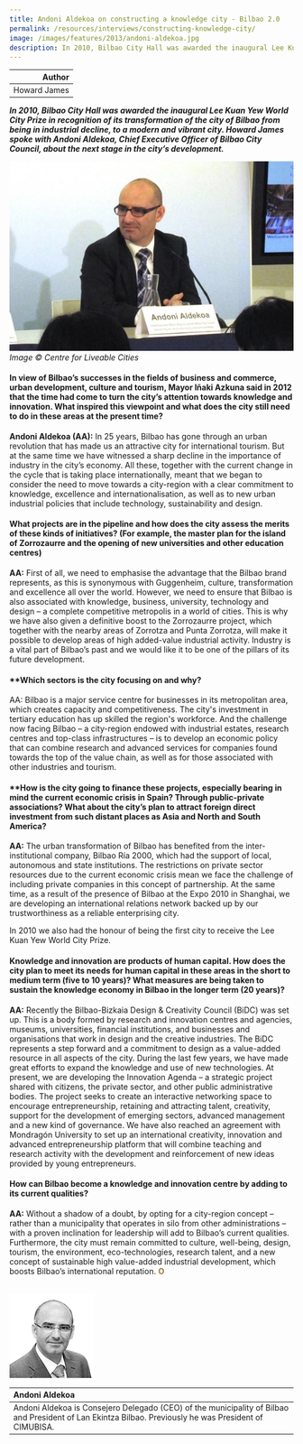 ```yaml
---
title: Andoni Aldekoa on constructing a knowledge city - Bilbao 2.0
permalink: /resources/interviews/constructing-knowledge-city/
image: /images/features/2013/andoni-aldekoa.jpg
description: In 2010, Bilbao City Hall was awarded the inaugural Lee Kuan Yew World City Prize in recognition of its transformation of the city of Bilbao from being in industrial decline, to a modern and vibrant city. Howard James spoke with Andoni Aldekoa, Chief Executive Officer of Bilbao City Council, about the next stage in the city’s development.
---
```


| Author |
|---:|
| Howard James |

***In 2010, Bilbao City Hall was awarded the inaugural Lee Kuan Yew World City Prize in recognition of its transformation of the city of Bilbao from being in industrial decline, to a modern and vibrant city. Howard James spoke with Andoni Aldekoa, Chief Executive Officer of Bilbao City Council, about the next stage in the city’s development.***

![Andoni Aldekoa](/images/features/2013/andoni-aldekoa.jpg/)*Image © Centre for Liveable Cities*

#### **In view of Bilbao’s successes in the fields of business and commerce, urban development, culture and tourism, Mayor Iñaki Azkuna said in 2012 that the time had come to turn the city’s attention towards knowledge and innovation. What inspired this viewpoint and what does the city still need to do in these areas at the present time?**

**Andoni Aldekoa (AA):** In 25 years, Bilbao has gone through an urban revolution that has made us an attractive city for international tourism. But at the same time we have witnessed a sharp decline in the importance of industry in the city’s economy. All these, together with the current change in the cycle that is taking place internationally, meant that we began to consider the need to move towards a city-region with a clear commitment to knowledge, excellence and internationalisation, as well as to new urban industrial policies that include technology, sustainability and design.

#### **What projects are in the pipeline and how does the city assess the merits of these kinds of initiatives? (For example, the master plan for the island of Zorrozaurre and the opening of new universities and other education centres)**

**AA:** First of all, we need to emphasise the advantage that the Bilbao brand represents, as this is synonymous with Guggenheim, culture, transformation and excellence all over the world. However, we need to ensure that Bilbao is also associated with knowledge, business, university, technology and design – a complete competitive metropolis in a world of cities. This is why we have also given a definitive boost to the Zorrozaurre project, which together with the nearby areas of Zorrotza and Punta Zorrotza, will make it possible to develop areas of high added-value industrial activity. Industry is a vital part of Bilbao’s past and we would like it to be one of the pillars of its future development.

#### **Which sectors is the city focusing on and why?

AA: Bilbao is a major service centre for businesses in its metropolitan area, which creates capacity and competitiveness. The city's investment in tertiary education has up skilled the region's workforce. And the challenge now facing Bilbao – a city-region endowed with industrial estates, research centres and top-class infrastructures – is to develop an economic policy that can combine research and advanced services for companies found towards the top of the value chain, as well as for those associated with other industries and tourism.

#### **How is the city going to finance these projects, especially bearing in mind the current economic crisis in Spain? Through public-private associations? What about the city’s plan to attract foreign direct investment from such distant places as Asia and North and South America?

**AA:** The urban transformation of Bilbao has benefited from the inter-institutional company, Bilbao Ría 2000, which had the support of local, autonomous and state institutions. The restrictions on private sector resources due to the current economic crisis mean we face the challenge of including private companies in this concept of partnership. At the same time, as a result of the presence of Bilbao at the Expo 2010 in Shanghai, we are developing an international relations network backed up by our trustworthiness as a reliable enterprising city.

In 2010 we also had the honour of being the first city to receive the Lee Kuan Yew World City Prize.

#### **Knowledge and innovation are products of human capital. How does the city plan to meet its needs for human capital in these areas in the short to medium term (five to 10 years)? What measures are being taken to sustain the knowledge economy in Bilbao in the longer term (20 years)?**

**AA:** Recently the Bilbao-Bizkaia Design & Creativity Council (BiDC) was set up. This is a body formed by research and innovation centres and agencies, museums, universities, financial institutions, and businesses and organisations that work in design and the creative industries. The BiDC represents a step forward and a commitment to design as a value-added resource in all aspects of the city. During the last few years, we have made great efforts to expand the knowledge and use of new technologies. At present, we are developing the Innovation Agenda – a strategic project shared with citizens, the private sector, and other public administrative bodies. The project seeks to create an interactive networking space to encourage entrepreneurship, retaining and attracting talent, creativity, support for the development of emerging sectors, advanced management and a new kind of governance. We have also reached an agreement with Mondragón University to set up an international creativity, innovation and advanced entrepreneurship platform that will combine teaching and research activity with the development and reinforcement of new ideas provided by young entrepreneurs.

#### **How can Bilbao become a knowledge and innovation centre by adding to its current qualities?**

**AA:** Without a shadow of a doubt, by opting for a city-region concept – rather than a municipality that operates in silo from other administrations – with a proven inclination for leadership will add to Bilbao’s current qualities. Furthermore, the city must remain committed to culture, well-being, design, tourism, the environment, eco-technologies, research talent, and a new concept of sustainable high value-added industrial development, which boosts Bilbao’s international reputation. **<font color="#967942">O</font>** 

<br>

<div style="width:150px"><img src="/images/features/2013/andoni-aldekoa2.png" alt="Andoni Aldekoa" /></div>

| **Andoni Aldekoa** |
|:---|
| Andoni Aldekoa is Consejero Delegado (CEO) of the municipality of Bilbao and President of Lan Ekintza Bilbao. Previously he was President of CIMUBISA. |
